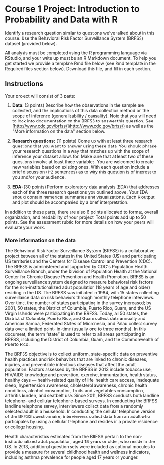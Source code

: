 # Course 1 Project: Introduction to Probability and Data with R

Identify a research question similar to questions we’ve talked about in this course. Use the Behavioral Risk Factor Surveillance System (BRFSS) dataset (provided below).

All analysis must be completed using the R programming language via RStudio, and your write up must be an R Markdown document. To help you get started we provide a template Rmd file below (see Rmd template in the Required files section below). Download this file, and fill in each section.

## Instructions 

Your project will consist of 3 parts:

1. **Data:** (3 points) Describe how the observations in the sample are collected, and the implications of this data collection method on the scope of inference (generalizability / causality). Note that you will need to look into documentation on the BRFSS to answer this question. See [http://www.cdc.gov/brfss/](http://www.cdc.gov/brfss/) as well as the "More information on the data" section below.

2. **Research questions:** (11 points) Come up with at least three research questions that you want to answer using these data. You should phrase your research questions in a way that matches up with the scope of inference your dataset allows for. Make sure that at least two of these questions involve at least three variables. You are welcomed to create new variables based on existing ones. With each question include a brief discussion (1-2 sentences) as to why this question is of interest to you and/or your audience.

3. **EDA:** (30 points) Perform exploratory data analysis (EDA) that addresses each of the three research questions you outlined above. Your EDA should contain numerical summaries and visualizations. Each R output and plot should be accompanied by a brief interpretation.

In addition to these parts, there are also 6 points allocated to format, overall organization, and readability of your project. Total points add up to 50 points. See the assessment rubric for more details on how your peers will evaluate your work.

### More information on the data

The Behavioral Risk Factor Surveillance System (BRFSS) is a collaborative project between all of the states in the United States (US) and participating US territories and the Centers for Disease Control and Prevention (CDC). The BRFSS is administered and supported by CDC's Population Health Surveillance Branch, under the Division of Population Health at the National Center for Chronic Disease Prevention and Health Promotion. BRFSS is an ongoing surveillance system designed to measure behavioral risk factors for the non-institutionalized adult population (18 years of age and older) residing in the US. The BRFSS was initiated in 1984, with 15 states collecting surveillance data on risk behaviors through monthly telephone interviews. Over time, the number of states participating in the survey increased; by 2001, 50 states, the District of Columbia, Puerto Rico, Guam, and the US Virgin Islands were participating in the BRFSS. Today, all 50 states, the District of Columbia, Puerto Rico, and Guam collect data annually and American Samoa, Federated States of Micronesia, and Palau collect survey data over a limited point- in-time (usually one to three months). In this document, the term “state” is used to refer to all areas participating in BRFSS, including the District of Columbia, Guam, and the Commonwealth of Puerto Rico.

The BRFSS objective is to collect uniform, state-specific data on preventive health practices and risk behaviors that are linked to chronic diseases, injuries, and preventable infectious diseases that affect the adult population. Factors assessed by the BRFSS in 2013 include tobacco use, HIV/AIDS knowledge and prevention, exercise, immunization, health status, healthy days — health-related quality of life, health care access, inadequate sleep, hypertension awareness, cholesterol awareness, chronic health conditions, alcohol consumption, fruits and vegetables consumption, arthritis burden, and seatbelt use. Since 2011, BRFSS conducts both landline telephone- and cellular telephone-based surveys. In conducting the BRFSS landline telephone survey, interviewers collect data from a randomly selected adult in a household. In conducting the cellular telephone version of the BRFSS questionnaire, interviewers collect data from an adult who participates by using a cellular telephone and resides in a private residence or college housing.

Health characteristics estimated from the BRFSS pertain to the non-institutionalized adult population, aged 18 years or older, who reside in the US. In 2013, additional question sets were included as optional modules to provide a measure for several childhood health and wellness indicators, including asthma prevalence for people aged 17 years or younger.
